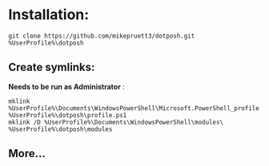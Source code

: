 # Installation:

    git clone https://github.com/mikepruett3/dotposh.git %UserProfile%\dotposh

## Create symlinks:

**Needs to be run as Administrator** :

    mklink %UserProfile%\Documents\WindowsPowerShell\Microsoft.PowerShell_profile.ps1 %UserProfile%\dotposh\profile.ps1
    mklink /D %UserProfile%\Documents\WindowsPowerShell\modules\ %UserProfile%\dotposh\modules

## More...

